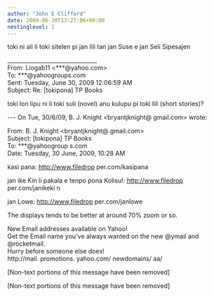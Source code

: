 ```yaml
---
author: "John E Clifford"
date: 2009-06-30T13:27:06+00:00
nestinglevel: 2
---
```

toki ni ali li toki sitelen pi jan lili tan jan Suse e jan Seli Sipesajen  
  
  
  
  
\_\_\_\_\_\_\_\_\_\_\_\_\_\_\_\_\_\_\_\_\_\_\_\_\_\_\_\_\_\_\_\_  
From: Liogab11 <\*\*\*@yahoo.com>  
To: \*\*\*@yahoogroups.com  
Sent: Tuesday, June 30, 2009 12:06:59 AM  
Subject: Re: \[tokipona\] TP Books  
  
  
  
  
  
toki lon lipu ni li toki suli (novel) anu kulupu pi toki lili (short stories)?  
  
\--- On Tue, 30/6/09, B. J. Knight <bryantjknight@ gmail.com> wrote:  
  
From: B. J. Knight <bryantjknight@ gmail.com>  
Subject: \[tokipona\] TP Books  
To: \*\*\*@yahoogroup s.com  
Date: Tuesday, 30 June, 2009, 10:28 AM  
  
kasi pana: http://www.filedrop per.com/kasipana  
  
jan ike Kin li pakala e tenpo pona Kolisu!: http://www.filedrop per.com/janikeki n  
  
jan Lowe: http://www.filedrop per.com/janlowe  
  
The displays tends to be better at around 70% zoom or so.  
  
  
  
  
  
  
  
  
  
  
  
New Email addresses available on Yahoo!  
Get the Email name you&#39;ve always wanted on the new @ymail and @rocketmail.  
Hurry before someone else does!  
http://mail. promotions. yahoo.com/ newdomains/ aa/  
  
\[Non-text portions of this message have been removed\]  
  
  
  
  
  
  
  
\[Non-text portions of this message have been removed\]